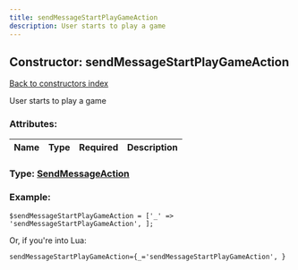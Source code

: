 ```yaml
---
title: sendMessageStartPlayGameAction
description: User starts to play a game
---
```

## Constructor: sendMessageStartPlayGameAction  
[Back to constructors index](index.md)



User starts to play a game

### Attributes:

| Name     |    Type       | Required | Description |
|----------|:-------------:|:--------:|------------:|



### Type: [SendMessageAction](../types/SendMessageAction.md)


### Example:

```
$sendMessageStartPlayGameAction = ['_' => 'sendMessageStartPlayGameAction', ];
```  

Or, if you're into Lua:  


```
sendMessageStartPlayGameAction={_='sendMessageStartPlayGameAction', }

```


